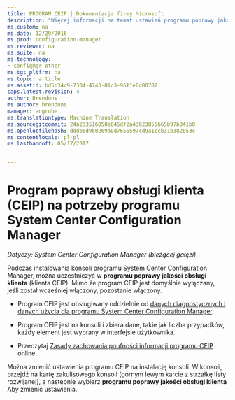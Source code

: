 ```yaml
---
title: PROGRAM CEIP | Dokumentacja firmy Microsoft
description: "Więcej informacji na temat ustawień programu poprawy jakości obsługi klienta dla programu System Center Configuration Manager."
ms.custom: na
ms.date: 12/29/2016
ms.prod: configuration-manager
ms.reviewer: na
ms.suite: na
ms.technology:
- configmgr-other
ms.tgt_pltfrm: na
ms.topic: article
ms.assetid: bd5b34c9-7304-4743-81c3-96f1e0c80702
caps.latest.revision: 4
author: Brenduns
ms.author: brenduns
manager: angrobe
ms.translationtype: Machine Translation
ms.sourcegitcommit: 24a233516058e645df2a43623855665b97b041b0
ms.openlocfilehash: dddb6d960269a0d7655597cd9a1ccb31b382853c
ms.contentlocale: pl-pl
ms.lasthandoff: 05/17/2017


---
```

# <a name="customer-experience-improvement-program-ceip-for-system-center-configuration-manager"></a>Program poprawy obsługi klienta (CEIP) na potrzeby programu System Center Configuration Manager

*Dotyczy: System Center Configuration Manager (bieżącej gałęzi)*

Podczas instalowania konsoli programu System Center Configuration Manager, można uczestniczyć w **programu poprawy jakości obsługi klienta** (klienta CEIP). Mimo że program CEIP jest domyślnie wyłączany, jeśli został wcześniej włączony, pozostanie włączony.  

-   Program CEIP jest obsługiwany oddzielnie od [danych diagnostycznych i danych użycia dla programu System Center Configuration Manager](../../../core/plan-design/diagnostics/diagnostics-and-usage-data.md).  

-   Program CEIP jest na konsoli i zbiera dane, takie jak liczba przypadków, każdy element jest wybrany w interfejsie użytkownika.  

-   Przeczytaj [Zasady zachowania poufności informacji programu CEIP](https://www.microsoft.com/products/ceip/en-us/privacypolicy.mspx) online.  

Można zmienić ustawienia programu CEIP na instalację konsoli. W konsoli, przejdź na kartę zakulisowego konsoli (górnym lewym karcie z strzałkę listy rozwijanej), a następnie wybierz **programu poprawy jakości obsługi klienta** Aby zmienić ustawienia.  

